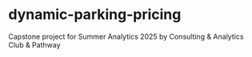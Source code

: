 # dynamic-parking-pricing
 Capstone project for Summer Analytics 2025 by Consulting &amp; Analytics Club &amp; Pathway
